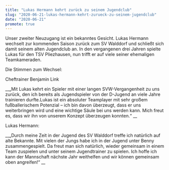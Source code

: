 ```yaml
---
title: "Lukas Hermann kehrt zurück zu seinem Jugendclub"
slug: "2020-06-21-lukas-hermann-kehrt-zurueck-zu-seinem-jugendclub"
date: "2020-06-21"
promote: true
---
```

<p class="MsoNoSpacing">Unser zweiter Neuzugang ist ein bekanntes Gesicht. Lukas Hermann wechselt zur kommenden Saison zurück zum SV Walddorf und schließt sich damit seinem alten Jugendclub an. In den vergangenen drei Jahren spielte Lukas für den TSV Pliezhausen, nun trifft er auf viele seiner ehemaligen Teamkameraden.


<p class="MsoNoSpacing">Die Stimmen zum Wechsel:


<p class="MsoNoSpacing">Cheftrainer Benjamin Link


<p class="MsoNoSpacing"> __„Mit Lukas kehrt ein Spieler mit einer langen SVW-Vergangenheit zu uns zurück, den ich bereits als Jugendspieler von der D-Jugend an viele Jahre trainieren durfte.Lukas ist ein absoluter Teamplayer mit sehr großem fußballerischem Potenzial – ich bin davon überzeugt, dass er uns weiterbringen wird und eine wichtige Säule bei uns werden kann. Mich freut es, dass wir ihn von unserem Konzept überzeugen konnten.“ __


<p class="MsoNoSpacing">Lukas Hermann:


<p class="MsoNoSpacing"> __„Durch meine Zeit in der Jugend des SV Walddorf treffe ich natürlich auf alte Bekannte. Mit vielen der Jungs habe ich in der Jugend unter Benny zusammengespielt. Da freut man sich natürlich, wieder gemeinsam in einem Team zuspielen und unter seinem Jugendtrainer zu spielen. Ich hoffe ich kann der Mannschaft nächste Jahr weithelfen und wir können gemeinsam oben angreifen!“ __

